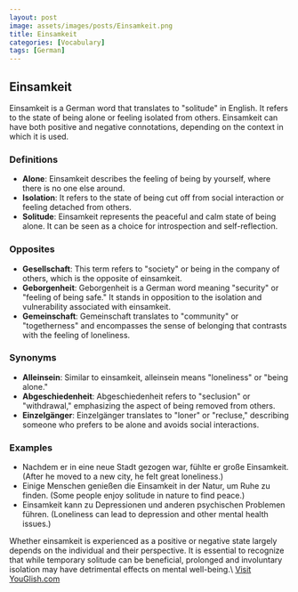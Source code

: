 ```yaml
---
layout: post
image: assets/images/posts/Einsamkeit.png
title: Einsamkeit
categories: [Vocabulary]
tags: [German]
---
```


## Einsamkeit

Einsamkeit is a German word that translates to "solitude" in English. It refers to the state of being alone or feeling isolated from others. Einsamkeit can have both positive and negative connotations, depending on the context in which it is used.

### Definitions

- **Alone**: Einsamkeit describes the feeling of being by yourself, where there is no one else around.
- **Isolation**: It refers to the state of being cut off from social interaction or feeling detached from others.
- **Solitude**: Einsamkeit represents the peaceful and calm state of being alone. It can be seen as a choice for introspection and self-reflection.

### Opposites

- **Gesellschaft**: This term refers to "society" or being in the company of others, which is the opposite of einsamkeit.
- **Geborgenheit**: Geborgenheit is a German word meaning "security" or "feeling of being safe." It stands in opposition to the isolation and vulnerability associated with einsamkeit.
- **Gemeinschaft**: Gemeinschaft translates to "community" or "togetherness" and encompasses the sense of belonging that contrasts with the feeling of loneliness.

### Synonyms

- **Alleinsein**: Similar to einsamkeit, alleinsein means "loneliness" or "being alone."
- **Abgeschiedenheit**: Abgeschiedenheit refers to "seclusion" or "withdrawal," emphasizing the aspect of being removed from others.
- **Einzelgänger**: Einzelgänger translates to "loner" or "recluse," describing someone who prefers to be alone and avoids social interactions.

### Examples

- Nachdem er in eine neue Stadt gezogen war, fühlte er große Einsamkeit. (After he moved to a new city, he felt great loneliness.)
- Einige Menschen genießen die Einsamkeit in der Natur, um Ruhe zu finden. (Some people enjoy solitude in nature to find peace.)
- Einsamkeit kann zu Depressionen und anderen psychischen Problemen führen. (Loneliness can lead to depression and other mental health issues.)

Whether einsamkeit is experienced as a positive or negative state largely depends on the individual and their perspective. It is essential to recognize that while temporary solitude can be beneficial, prolonged and involuntary isolation may have detrimental effects on mental well-being.\ <a id="yg-widget-0" class="youglish-widget" data-query="Einsamkeit" data-lang="german" data-components="8412" data-auto-start="0" data-bkg-color="theme_light" data-title="How%20to%20pronounce%20Einsamkeit%20in%20German"  rel="nofollow" href="https://youglish.com">Visit YouGlish.com</a><script async src="https://youglish.com/public/emb/widget.js" charset="utf-8"></script>